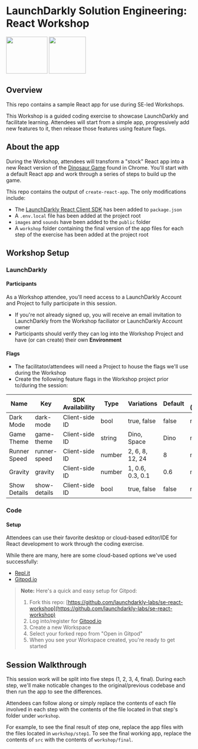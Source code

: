 # LaunchDarkly Solution Engineering: React Workshop

<p align="left">
    <img width="112" height="100" src="https://upload.wikimedia.org/wikipedia/commons/thumb/a/a7/React-icon.svg/539px-React-icon.svg.png">&nbsp;<img width="100" height="100" src="https://res.cloudinary.com/crunchbase-production/image/upload/c_lpad,h_170,w_170,f_auto,b_white,q_auto:eco,dpr_1/b5qnw15lckk72stqydxp">
</p>

## Overview

This repo contains a sample React app for use during SE-led Workshops.

This Workshop is a guided coding exercise to showcase LaunchDarkly and facilitate learning. Attendees will start from a simple app, progressively add new features to it, then release those features using feature flags.

## About the app

During the Workshop, attendees will transform a "stock" React app into a new React version of the [Dinosaur Game](https://en.wikipedia.org/wiki/Dinosaur_Game) found in Chrome. You'll start with a default React app and work through a series of steps to build up the game.

This repo contains the output of `create-react-app`. The only modifications include:
 * The [LaunchDarkly React Client SDK](https://github.com/launchdarkly/react-client-sdk) has been added to `package.json`
 * A `.env.local` file has been added at the project root
 * `images` and `sounds` have been added to the `public` folder
 * A `workshop` folder containing the final version of the app files for each step of the exercise has been added at the project root

## Workshop Setup

### LaunchDarkly

#### Participants

As a Workshop attendee, you'll need access to a LaunchDarkly Account and Project to fully participate in this session.

* If you're not already signed up, you will receive an email invitation to LaunchDarkly from the Workshop faciliator or LaunchDarkly Account owner
* Participants should verify they can log into the Workshop Project and have (or can create) their own **Environment**

#### Flags

* The facilitator/attendees will need a Project to house the flags we'll use during the Workshop
* Create the following feature flags in the Workshop project prior to/during the session:

| Name      | Key | SDK Availability | Type | Variations | Default | Tag (optional) |
| --------- | ---- | ---------------- | ---- | ---------- | ------- | ----|
| Dark Mode | dark-mode | Client-side ID | bool | true, false| false | master |
| Game Theme| game-theme | Client-side ID | string | Dino, Space | Dino | master |
| Runner Speed | runner-speed | Client-side ID | number | 2, 6, 8, 12, 24 | 8 | master |
| Gravity   | gravity | Client-side ID | number | 1, 0.6, 0.3, 0.1 | 0.6 | master |
| Show Details | show-details | Client-side ID | bool | true, false | false | master |

### Code

#### Setup

Attendees can use their favorite desktop or cloud-based editor/IDE for React development to work through the coding exercise.

While there are many, here are some cloud-based options we've used successfully:
* [Repl.it](https://replit.com/)
* [Gitpod.io](gitpod.io)

> **Note:** Here's a quick and easy setup for Gitpod:
> 1. Fork this repo: [https://github.com/launchdarkly-labs/se-react-workshop](https://github.com/launchdarkly-labs/se-react-workshop)
> 2. Log into/register for [Gitpod.io](https://gitpod.io)
> 3. Create a new Workspace
> 4. Select your forked repo from "Open in Gitpod"
> 5. When you see your Workspace created, you're ready to get started

## Session Walkthrough

This session work will be split into five steps (1, 2, 3, 4, final). During each step, we'll make noticable changes to the original/previous codebase and then run the app to see the differences. 

Attendees can follow along or simply replace the contents of each file involved in each step with the contents of the file located in that step's folder under `workshop`. 

For example, to see the final result of step one, replace the app files with the files located in `workshop/step1`. To see the final working app, replace the contents of `src` with the contents of `workshop/final`.